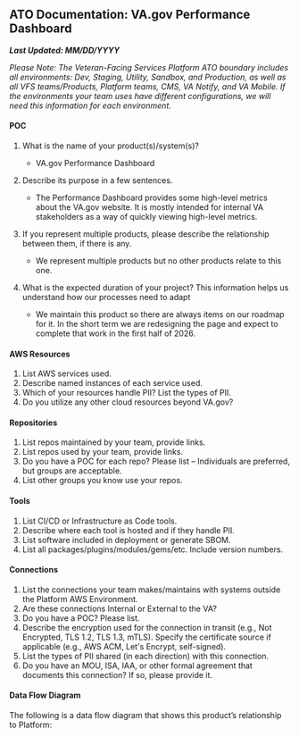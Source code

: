 ## ATO Documentation: VA.gov Performance Dashboard
**_Last Updated: MM/DD/YYYY_**

_Please Note: The Veteran-Facing Services Platform ATO boundary includes all environments: Dev, Staging, Utility, Sandbox, and Production, as well as all VFS teams/Products, Platform teams, CMS, VA Notify, and VA Mobile. If the environments your team uses have different configurations, we will need this information for each environment._

#### POC
1. What is the name of your product(s)/system(s)?

   - VA.gov Performance Dashboard
   
2. Describe its purpose in a few sentences.

   - The Performance Dashboard provides some high-level metrics about the VA.gov website. It is mostly intended for internal VA stakeholders as a way of quickly viewing high-level metrics.

3. If you represent multiple products, please describe the relationship between them, if there is any.

   - We represent multiple products but no other products relate to this one.
  
5. What is the expected duration of your project? This information helps us understand how our processes need to adapt

   - We maintain this product so there are always items on our roadmap for it. In the short term we are redesigning the page and expect to complete that work in the first half of 2026. 

#### AWS Resources
1. List AWS services used.
2. Describe named instances of each service used.
3. Which of your resources handle PII? List the types of PII.
4. Do you utilize any other cloud resources beyond VA.gov?

#### Repositories
1. List repos maintained by your team, provide links.
2. List repos used by your team, provide links.
3. Do you have a POC for each repo? Please list – Individuals are preferred, but groups are acceptable.
4. List other groups you know use your repos.

#### Tools
1. List CI/CD or Infrastructure as Code tools.
2. Describe where each tool is hosted and if they handle PII.
3. List software included in deployment or generate SBOM.
4. List all packages/plugins/modules/gems/etc. Include version numbers.

#### Connections
1. List the connections your team makes/maintains with systems outside the Platform AWS Environment.
2. Are these connections Internal or External to the VA?
3. Do you have a POC? Please list.
4. Describe the encryption used for the connection in transit (e.g., Not Encrypted, TLS 1.2, TLS 1.3, mTLS). Specify the certificate source if applicable (e.g., AWS ACM, Let's Encrypt, self-signed).
5. List the types of PII shared (in each direction) with this connection.
6. Do you have an MOU, ISA, IAA, or other formal agreement that documents this connection? If so, please provide it.

#### Data Flow Diagram
The following is a data flow diagram that shows this product’s relationship to Platform:


